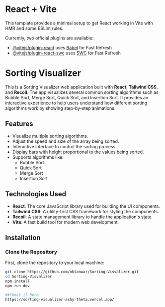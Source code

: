 # React + Vite

This template provides a minimal setup to get React working in Vite with HMR and some ESLint rules.

Currently, two official plugins are available:

- [@vitejs/plugin-react](https://github.com/vitejs/vite-plugin-react/blob/main/packages/plugin-react/README.md) uses [Babel](https://babeljs.io/) for Fast Refresh
- [@vitejs/plugin-react-swc](https://github.com/vitejs/vite-plugin-react-swc) uses [SWC](https://swc.rs/) for Fast Refresh


# Sorting Visualizer

This is a Sorting Visualizer web application built with **React**, **Tailwind CSS**, and **Recoil**. The app visualizes several common sorting algorithms such as Bubble Sort, Merge Sort, Quick Sort, and Insertion Sort. It provides an interactive experience to help users understand how different sorting algorithms work by showing step-by-step animations.

## Features

- Visualize multiple sorting algorithms.
- Adjust the speed and size of the array being sorted.
- Interactive interface to control the sorting process.
- Display bars with height proportional to the values being sorted.
- Supports algorithms like:
  - Bubble Sort
  - Quick Sort
  - Merge Sort
  - Insertion Sort

## Technologies Used

- **React**: The core JavaScript library used for building the UI components.
- **Tailwind CSS**: A utility-first CSS framework for styling the components.
- **Recoil**: A state management library to handle the application's state.
- **Vite**: A fast build tool for modern web development.

## Installation

### Clone the Repository

First, clone the repository to your local machine:

```bash
git clone https://github.com/nktanwar/Sorting-Visvalizer.git
cd Sorting-Visvalizer
npm install
npm run dev

##Check it here
https://sorting-visualizer-ashy-theta.vercel.app/

